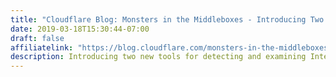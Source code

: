 ```yaml
---
title: "Cloudflare Blog: Monsters in the Middleboxes - Introducing Two New Tools for Detecting HTTPS Interception"
date: 2019-03-18T15:30:44-07:00
draft: false
affiliatelink: "https://blog.cloudflare.com/monsters-in-the-middleboxes/"
description: Introducing two new tools for detecting and examining Internet-scale HTTPS interception.
---
```


